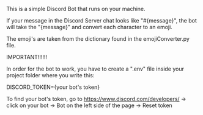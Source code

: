 This is a simple Discord Bot that runs on your machine.

If your message in the Discord Server chat looks like "#{message}", the bot will take the "{message}" and convert each character to an emoji.

The emoji's are taken from the dictionary found in the emojiConverter.py file.

IMPORTANT!!!!!!

In order for the bot to work, you have to create a ".env" file inside your project folder where you write this:

DISCORD_TOKEN={your bot's token}

To find your bot's token, go to https://www.discord.com/developers/ -> click on your bot -> Bot on the left side of the page -> Reset token
